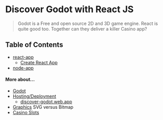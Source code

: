 # Discover Godot with React JS

> Godot is a Free and open source 2D and 3D game engine. React is quite good too. Together can they deliver a killer Casino app?

## Table of Contents

- [react-app](./docs/react-app.md) 
    - [Create React App](./docs/create-react-app.md)
- [node-app](./docs/node-app.md)

#### More about... 

- [Godot](./docs/godot.md) 
- [Hosting/Deployment](./docs/environment.md)
    - [discover-godot.web.app](https://discover-godot.web.app)
- [Graphics](./docs/graphics.md) 
    SVG versus Bitmap
- [Casino Slots](./docs/casino-slots.md)